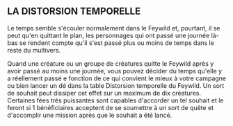 ## LA DISTORSION TEMPORELLE

Le temps semble s'écouler normalement dans le Feywild et,
pourtant, il se peut qu'en quittant le plan, les personnages
qui ont passé une journée là-bas se rendent compte
qu'il s'est passé plus ou moins de temps dans le reste du
multivers.

Quand une créature ou un groupe de créatures quitte
le Feywild après y avoir passé au moins une journée, vous
pouvez décider du temps qu'elle y a réellement passé e
fonction de ce qui convient le mieux à votre campagne ou
bien lancer un dé dans la table Distorsion temporelle du
Feywild. Un sort de souhait peut dissiper cet effet sur un
maximum de dix créatures. Certaines fées très puissantes
sont capables d'accorder un tel souhait et le feront si 1
bénéficiaires acceptent de se soumettre à un sort de quête
et d'accomplir une mission après que le souhait a été lancé.
